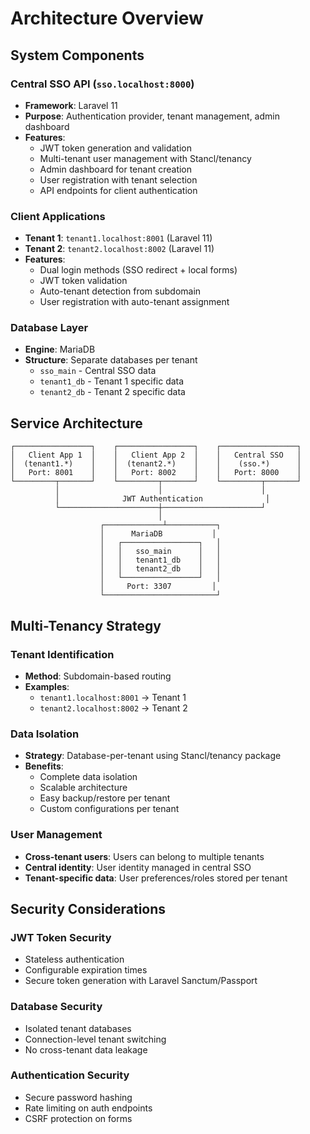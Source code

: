 # Architecture Overview

## System Components

### Central SSO API (`sso.localhost:8000`)
- **Framework**: Laravel 11
- **Purpose**: Authentication provider, tenant management, admin dashboard
- **Features**:
  - JWT token generation and validation
  - Multi-tenant user management with Stancl/tenancy
  - Admin dashboard for tenant creation
  - User registration with tenant selection
  - API endpoints for client authentication

### Client Applications
- **Tenant 1**: `tenant1.localhost:8001` (Laravel 11)
- **Tenant 2**: `tenant2.localhost:8002` (Laravel 11)
- **Features**:
  - Dual login methods (SSO redirect + local forms)
  - JWT token validation
  - Auto-tenant detection from subdomain
  - User registration with auto-tenant assignment

### Database Layer
- **Engine**: MariaDB
- **Structure**: Separate databases per tenant
  - `sso_main` - Central SSO data
  - `tenant1_db` - Tenant 1 specific data
  - `tenant2_db` - Tenant 2 specific data

## Service Architecture

```
┌─────────────────┐    ┌─────────────────┐    ┌─────────────────┐
│   Client App 1  │    │   Client App 2  │    │   Central SSO   │
│  (tenant1.*)    │    │  (tenant2.*)    │    │    (sso.*)      │
│   Port: 8001    │    │   Port: 8002    │    │   Port: 8000    │
└─────────┬───────┘    └─────────┬───────┘    └─────────┬───────┘
          │                      │                      │
          │              JWT Authentication              │
          └──────────────────────┼──────────────────────┘
                                 │
                    ┌─────────────┴───────────┐
                    │      MariaDB           │
                    │   ┌─────────────────┐   │
                    │   │   sso_main      │   │
                    │   │   tenant1_db    │   │
                    │   │   tenant2_db    │   │
                    │   └─────────────────┘   │
                    │     Port: 3307         │
                    └─────────────────────────┘
```

## Multi-Tenancy Strategy

### Tenant Identification
- **Method**: Subdomain-based routing
- **Examples**: 
  - `tenant1.localhost:8001` → Tenant 1
  - `tenant2.localhost:8002` → Tenant 2

### Data Isolation
- **Strategy**: Database-per-tenant using Stancl/tenancy package
- **Benefits**:
  - Complete data isolation
  - Scalable architecture
  - Easy backup/restore per tenant
  - Custom configurations per tenant

### User Management
- **Cross-tenant users**: Users can belong to multiple tenants
- **Central identity**: User identity managed in central SSO
- **Tenant-specific data**: User preferences/roles stored per tenant

## Security Considerations

### JWT Token Security
- Stateless authentication
- Configurable expiration times
- Secure token generation with Laravel Sanctum/Passport

### Database Security
- Isolated tenant databases
- Connection-level tenant switching
- No cross-tenant data leakage

### Authentication Security
- Secure password hashing
- Rate limiting on auth endpoints
- CSRF protection on forms